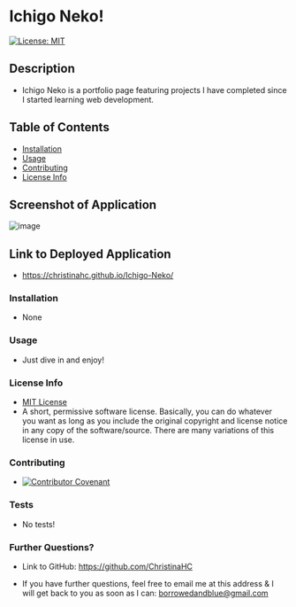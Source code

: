 # Ichigo Neko!
  [![License: MIT](https://img.shields.io/badge/License-MIT-yellow.svg)](https://opensource.org/licenses/MIT)
  ## Description
  
  * Ichigo Neko is a portfolio page featuring projects I have completed since I started learning web development.

  ## Table of Contents

  * [Installation](#installation)
  * [Usage](#usage)
  * [Contributing](#contributing)
  * [License Info](#license-info)

  ## Screenshot of Application

 ![image](https://user-images.githubusercontent.com/92480050/161395177-b84054ad-3b7c-44e5-a014-4406be55b0f5.png)

  ## Link to Deployed Application

  * https://christinahc.github.io/Ichigo-Neko/

  ### Installation
  
  * None

  ### Usage

  * Just dive in and enjoy!

  ### License Info
  * [MIT License](https://opensource.org/licenses/MIT)
  * A short, permissive software license. Basically, you can do whatever you want as long as you include the original copyright and license notice in any copy of the software/source.  There are many variations of this license in use.
  
  ### Contributing

  * [![Contributor Covenant](https://img.shields.io/badge/Contributor%20Covenant-2.1-4baaaa.svg)](code_of_conduct.md)

  ### Tests

  * No tests!

  ### Further Questions?

  * Link to GitHub: https://github.com/ChristinaHC

  * If you have further questions, feel free to email me at this address & I will get back to you as soon as I can: borrowedandblue@gmail.com
